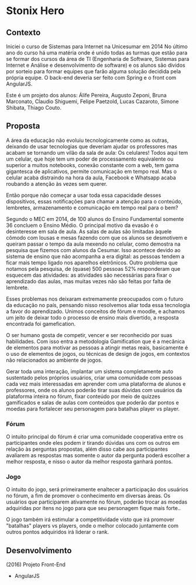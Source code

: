 # Stonix Hero
## Contexto

Iniciei o curso de Sistemas para Internet na Unicesumar em 2014
No último ano do curso há uma matéria onde é unido todas as turmas que estão para se formar dos cursos da área de TI (Engenharia de Software, Sistemas para Internet e Análise e desenvolvimento de software)
e os alunos são dividos por sorteio para formar equipes que farão alguma solução decidida pela própria equipe. O back-end deveria ser feito com Spring e o front com AngularJS.

Este é um projeto dos alunos: Álife Pereira, Augusto Zeponi, Bruna Marconato, Claudio Shiguemi, Felipe Paetzold, Lucas Cazaroto, Simone Shibata, Thiago Couto.

## Proposta

A área da educação não evoluiu tecnologicamente como as outras, deixando de usar tecnologias que deveriam ajudar os
professores mas acabam se tornando um vilão da sala de aula: Os celulares! Todos aqui tem um celular, que hoje tem um poder de
processamento equivalente ou superior a muitos notebooks, conexão constante com a web, tem gama gigantesca de aplicativos, permite comunicação em tempo real. Mas o celular acaba distraindo na hora da aula, Facebook e Whatsapp acaba roubando a atenção às vezes sem querer.

Então porque não começar a usar toda essa capacidade desses dispositivos, essas notificações para chamar a atenção para o conteúdo, lembretes, armazenamento e comunicação em tempo real para o bem?

Segundo o MEC em 2014, de 100 alunos do Ensino Fundamental somente 36 concluem o Ensino Médio. O principal motivo da evasão é o desinteresse em sala de aula. As salas de aulas são limitadas àquele cômodo com lousas e mesas fazendo com que os alunos se desmotivem e queiram passar o tempo da aula mexendo no celular, como demostra na pesquisa que fizemos com alunos da Cesumar. Isso acontece devido ao sistema de ensino que não acompanha a era digital: as pessoas tendem a ficar mais tempo ligado nos aparelhos eletrônicos. 
Outro problema que notamos pela pesquisa, de (quase)  500 pessoas 52% responderam que esquecem das atividades: as atividades são necessárias para fixar o aprendizado das aulas, mas muitas vezes não são feitas por falta de lembrete.

Esses problemas nos deixaram extremamente preocupados com o futuro da educação no país, pensando nisso resolvemos aliar toda essa tecnologia a favor do aprendizado. Unimos conceitos de fórum e moodle, e achamos um jeito de deixar todo o processo de ensino mais divertido, a resposta encontrada foi gamefication.

O ser humano gosta de competir, vencer e ser reconhecido por suas habilidades. Com isso entra a metodologia Gamification que é a mecânica de elementos para motivar as pessoas a atingir metas reais, basicamente é o uso de elementos de jogos, ou técnicas de design de jogos, em contextos não relacionados ao ambiente de jogos.

Gerar toda uma interação, implantar um sistema completamente auto sustentado pelos próprios usuários, criar uma comunidade com pessoas cada vez mais interessadas em aprender com uma plataforma de alunos e professores, onde os alunos poderão tirar suas dúvidas com usuários da plataforma inteira no fórum, fixar conteúdo por meio de quizzes gamificados e salas de aulas com conteúdos que poderão dar pontos e moedas para fortalecer seu personagem para batalhas player vs player.

### Fórum
O intuito principal do fórum é criar uma comunidade cooperativa
entre os participantes onde eles podem ir tirando dúvidas uns
com os outros em relação às perguntas propostas, além disso cabe
aos participantes avaliarem as respostas mas somente o autor da
pergunta poderá escolher a melhor resposta, e nisso o autor da melhor
resposta ganhará pontos.

### Jogo
O intuito do jogo, será primeiramente enaltecer a participação dos usuários no fórum, a fim de promover o conhecimento em diversas áreas.
Os usuários que participarem ativamente no fórum, poderão trocar as moedas adquiridas por itens no jogo para que seu personagem fique mais forte..

O jogo também irá estimular a competitividade visto que  irá promover "batalhas" players vs players, onde o melhor colocado juntamente com outros pontos adquiridos irá liderar o rank.


## Desenvolvimento
(2016)
Projeto Front-End
* AngularJS
